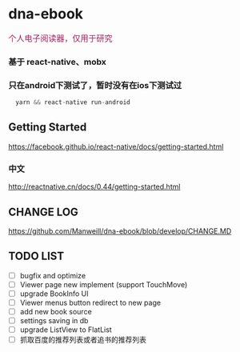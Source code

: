 # dna-ebook
<font color="#a71d5d" size = "3px">
  个人电子阅读器，仅用于研究
</font>

### 基于 react-native、mobx
### 只在android下测试了，暂时没有在ios下测试过

```js
  yarn && react-native run-android
```

## Getting Started
https://facebook.github.io/react-native/docs/getting-started.html
### 中文
http://reactnative.cn/docs/0.44/getting-started.html

## CHANGE LOG
https://github.com/Manweill/dna-ebook/blob/develop/CHANGE.MD

## TODO LIST
- [ ] bugfix and optimize
- [ ] Viewer page new implement (support TouchMove)
- [ ] upgrade BookInfo UI
- [ ] Viewer menus button redirect to new page
- [ ] add new book source
- [ ] settings saving in db
- [ ] upgrade ListView to FlatList
- [ ] 抓取百度的推荐列表或者追书的推荐列表
